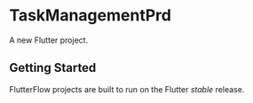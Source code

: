 # TaskManagementPrd

A new Flutter project.

## Getting Started

FlutterFlow projects are built to run on the Flutter _stable_ release.

